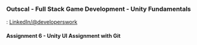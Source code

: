 ### Outscal - Full Stack Game Development - Unity Fundamentals

: [LinkedIn/@developerswork](https://www.linkedin.com/in/developerswork/)

#### Assignment 6 - Unity UI Assignment with Git
